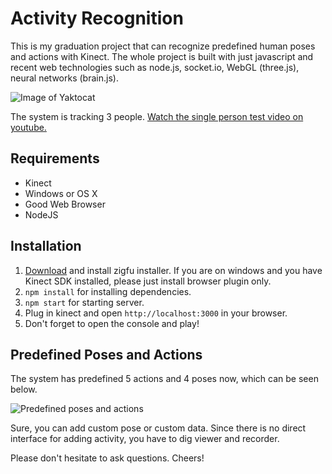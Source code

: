# Activity Recognition

This is my graduation project that can recognize predefined human poses and actions with Kinect. The whole project is built with just javascript and recent web technologies such as node.js, socket.io, WebGL (three.js), neural networks (brain.js).

![Image of Yaktocat](http://new.tinygrab.com/97d28b815591c338641c3fe78485fe375bea098a06.png)

The system is tracking 3 people.
[Watch the single person test video on youtube.](http://www.youtube.com/watch?v=iBflPzJa2Pc)

## Requirements
* Kinect
* Windows or OS X
* Good Web Browser
* NodeJS

## Installation
1. [Download](http://zigfu.com/en/downloads/browserplugin/) and install zigfu installer. If you are on windows and you have Kinect SDK installed, please just install browser plugin only.
2. `npm install` for installing dependencies.
3. `npm start` for starting server.
4. Plug in kinect and open `http://localhost:3000` in your browser.
5. Don't forget to open the console and play!

## Predefined Poses and Actions
The system has predefined 5 actions and 4 poses now, which can be seen below.

![Predefined poses and actions](http://new.tinygrab.com/97d28b815527d1cc2807f5c420da26fe171e520eb9.png)

Sure, you can add custom pose or custom data. Since there is no direct interface for adding activity, you have to dig viewer and recorder. 

Please don't hesitate to ask questions. Cheers!
